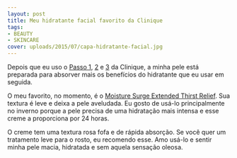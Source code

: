 ```yaml
---
layout: post
title: Meu hidratante facial favorito da Clinique
tags:
- BEAUTY
- SKINCARE
cover: uploads/2015/07/capa-hidratante-facial.jpg
---
```


Depois que eu uso o <a href="{{ site.baseUrl }}/clinique-sabonete-liquido-facial-passo-1/">Passo 1</a>, <a href="{{ site.baseUrl }}/clinique-clarifying-lotion-mild-passo-2/">2</a> e <a href="{{ site.baseUrl }}/clinique-dramatically-different-moisturizing-gel-passo-3/">3</a> da Clinique, a minha pele está preparada para absorver mais os benefícios do hidratante que eu usar em seguida.

O meu favorito, no momento, é o <a href="http://www.clinique.com.br/product/1687/5089/Cuidados_com_a_Pele/Hidratantes/Moisture-Surge-Extended-Thirst-Relief/index.tmpl">Moisture Surge Extended Thirst Relief</a>. Sua textura é leve e deixa a pele aveludada. Eu gosto de usá-lo principalmente no inverno porque a pele precisa de uma hidratação mais intensa e esse creme a proporciona por 24 horas.

O creme tem uma textura rosa fofa e de rápida absorção. Se você quer um tratamento leve para o rosto, eu recomendo esse. Amo usá-lo e sentir minha pele macia, hidratada e sem aquela sensação oleosa.
